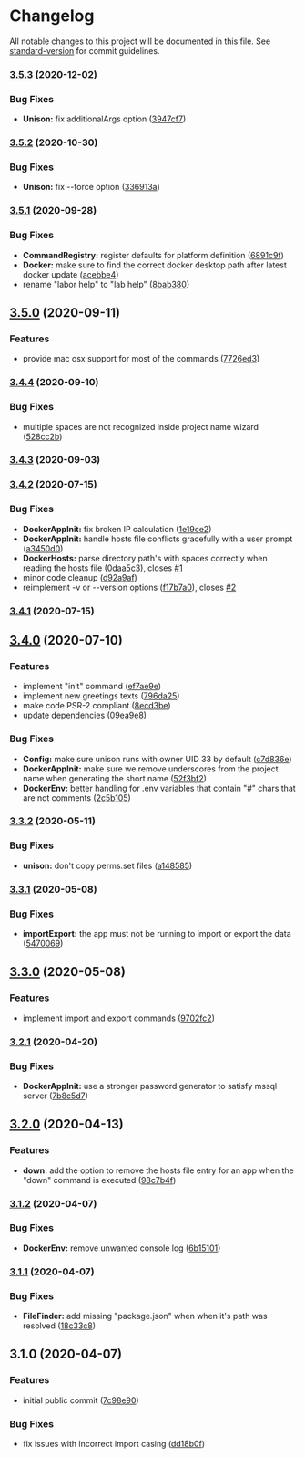 # Changelog

All notable changes to this project will be documented in this file. See [standard-version](https://github.com/conventional-changelog/standard-version) for commit guidelines.

### [3.5.3](https://github.com/labor-digital/lab-cli/compare/v3.5.2...v3.5.3) (2020-12-02)


### Bug Fixes

* **Unison:** fix additionalArgs option ([3947cf7](https://github.com/labor-digital/lab-cli/commit/3947cf763d37e74de83e74ec45f867727a256bac))

### [3.5.2](https://github.com/labor-digital/lab-cli/compare/v3.5.1...v3.5.2) (2020-10-30)


### Bug Fixes

* **Unison:** fix --force option ([336913a](https://github.com/labor-digital/lab-cli/commit/336913a4769350029d8c85b4a8366593eb4c6aa9))

### [3.5.1](https://github.com/labor-digital/lab-cli/compare/v3.5.0...v3.5.1) (2020-09-28)


### Bug Fixes

* **CommandRegistry:** register defaults for platform definition ([6891c9f](https://github.com/labor-digital/lab-cli/commit/6891c9f9e562eebccc867a5a4e0ed79f240a8e53))
* **Docker:** make sure to find the correct docker desktop path after latest docker update ([acebbe4](https://github.com/labor-digital/lab-cli/commit/acebbe492d36ff29869fad8135c6e75af9afd995))
* rename "labor help" to "lab help" ([8bab380](https://github.com/labor-digital/lab-cli/commit/8bab38094cd00d8f84bf8f0c0312644f8c3818ee))

## [3.5.0](https://github.com/labor-digital/lab-cli/compare/v3.4.4...v3.5.0) (2020-09-11)


### Features

* provide mac osx support for most of the commands ([7726ed3](https://github.com/labor-digital/lab-cli/commit/7726ed358ac27d7b6e77f9bd52b5aa578a2bf78b))

### [3.4.4](https://github.com/labor-digital/lab-cli/compare/v3.4.3...v3.4.4) (2020-09-10)


### Bug Fixes

* multiple spaces are not recognized inside project name wizard ([528cc2b](https://github.com/labor-digital/lab-cli/commit/528cc2bd6b39d2f346ed746ba033f7ad56ab35f3))

### [3.4.3](https://github.com/labor-digital/lab-cli/compare/v3.4.2...v3.4.3) (2020-09-03)

### [3.4.2](https://github.com/labor-digital/lab-cli/compare/v3.4.1...v3.4.2) (2020-07-15)


### Bug Fixes

* **DockerAppInit:** fix broken IP calculation ([1e19ce2](https://github.com/labor-digital/lab-cli/commit/1e19ce234edebd90b51feed3bd653ca1d0738c6c))
* **DockerAppInit:** handle hosts file conflicts gracefully with a user prompt ([a3450d0](https://github.com/labor-digital/lab-cli/commit/a3450d06392125c1676a41d0ca72a9f2600a4d72))
* **DockerHosts:** parse directory path's with spaces correctly when reading the hosts file ([0daa5c3](https://github.com/labor-digital/lab-cli/commit/0daa5c3390195cd0a9631d43135c2d5b4f5799e0)), closes [#1](https://github.com/labor-digital/lab-cli/issues/1)
* minor code cleanup ([d92a9af](https://github.com/labor-digital/lab-cli/commit/d92a9af6e3505aa6beb64feaba92a9baacb356de))
* reimplement -v or --version options ([f17b7a0](https://github.com/labor-digital/lab-cli/commit/f17b7a007ee4bbe88b097688e7f3ad202d8b150d)), closes [#2](https://github.com/labor-digital/lab-cli/issues/2)

### [3.4.1](https://github.com/labor-digital/lab-cli/compare/v3.4.0...v3.4.1) (2020-07-15)

## [3.4.0](https://github.com/labor-digital/lab-cli/compare/v3.3.2...v3.4.0) (2020-07-10)


### Features

* implement "init" command ([ef7ae9e](https://github.com/labor-digital/lab-cli/commit/ef7ae9e2c98424e7fd20da947a2812696f6b3197))
* implement new greetings texts ([796da25](https://github.com/labor-digital/lab-cli/commit/796da2596e86c5d51ccd5706be6ecfc465b83571))
* make code PSR-2 compliant ([8ecd3be](https://github.com/labor-digital/lab-cli/commit/8ecd3be189afbb92ccb9be1cda026bab7cd773f2))
* update dependencies ([09ea9e8](https://github.com/labor-digital/lab-cli/commit/09ea9e84e6f14e868fc93293e8a27ef1bcf0318e))


### Bug Fixes

* **Config:** make sure unison runs with owner UID 33 by default ([c7d836e](https://github.com/labor-digital/lab-cli/commit/c7d836e6aa64f0d4e4cd376b8634868c6a0a06fa))
* **DockerAppInit:** make sure we remove underscores from the project name when generating the short name ([52f3bf2](https://github.com/labor-digital/lab-cli/commit/52f3bf251bb013575d8974098375839e39dcd499))
* **DockerEnv:** better handling for .env variables that contain "#" chars that are not comments ([2c5b105](https://github.com/labor-digital/lab-cli/commit/2c5b105486015cfe44fd9d44bfeceaa4bbcde778))

### [3.3.2](https://github.com/labor-digital/lab-cli/compare/v3.3.1...v3.3.2) (2020-05-11)


### Bug Fixes

* **unison:** don't copy perms.set files ([a148585](https://github.com/labor-digital/lab-cli/commit/a14858580dd05ea6d4801709f64a0f2e4728afb9))

### [3.3.1](https://github.com/labor-digital/lab-cli/compare/v3.3.0...v3.3.1) (2020-05-08)


### Bug Fixes

* **importExport:** the app must not be running to import or export the data ([5470069](https://github.com/labor-digital/lab-cli/commit/547006931c5e57ab6510bc5bb0923def96c3ad81))

## [3.3.0](https://github.com/labor-digital/lab-cli/compare/v3.2.1...v3.3.0) (2020-05-08)


### Features

* implement import and export commands ([9702fc2](https://github.com/labor-digital/lab-cli/commit/9702fc22db95088830caa8ae44edd397f0351986))

### [3.2.1](https://github.com/labor-digital/lab-cli/compare/v3.2.0...v3.2.1) (2020-04-20)


### Bug Fixes

* **DockerAppInit:** use a stronger password generator to satisfy mssql server ([7b8c5d7](https://github.com/labor-digital/lab-cli/commit/7b8c5d75b514edef53a763ecffeb3b419d1c11a1))

## [3.2.0](https://github.com/labor-digital/lab-cli/compare/v3.1.2...v3.2.0) (2020-04-13)


### Features

* **down:** add the option to remove the hosts file entry for an app when the "down" command is executed ([98c7b4f](https://github.com/labor-digital/lab-cli/commit/98c7b4fbc7e80be4daf21d31ac1b47beb2df2a79))

### [3.1.2](https://github.com/labor-digital/lab-cli/compare/v3.1.1...v3.1.2) (2020-04-07)


### Bug Fixes

* **DockerEnv:** remove unwanted console log ([6b15101](https://github.com/labor-digital/lab-cli/commit/6b15101e4e2e56d7751c8816249d1b9fce45c400))

### [3.1.1](https://github.com/labor-digital/lab-cli/compare/v3.1.0...v3.1.1) (2020-04-07)


### Bug Fixes

* **FileFinder:** add missing "package.json" when when it's path was resolved ([18c33c8](https://github.com/labor-digital/lab-cli/commit/18c33c8f846ce60a957760e5d36adb79ee23ae80))

## 3.1.0 (2020-04-07)


### Features

* initial public commit ([7c98e90](https://github.com/labor-digital/lab-cli/commit/7c98e90b72c93bc5e14f5b7753c1c61f3404129a))


### Bug Fixes

* fix issues with incorrect import casing ([dd18b0f](https://github.com/labor-digital/lab-cli/commit/dd18b0fa32bbc084ba0b62f3abb89a0a923f5818))
